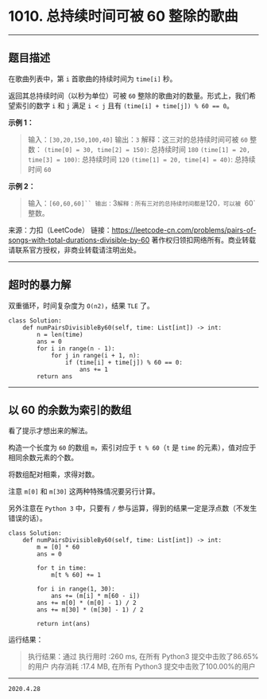 # 1010. 总持续时间可被 60 整除的歌曲

---

## 题目描述

在歌曲列表中，第 `i` 首歌曲的持续时间为 `time[i]` 秒。

返回其总持续时间（以秒为单位）可被 `60` 整除的歌曲对的数量。形式上，我们希望索引的数字 `i` 和 `j` 满足 `i < j` 且有 `(time[i] + time[j]) % 60 == 0`。

**示例 1：**

> 输入：`[30,20,150,100,40]`
> 输出：`3`
> 解释：这三对的总持续时间可被 `60` 整数：
> `(time[0] = 30, time[2] = 150)`: 总持续时间 `180`
> `(time[1] = 20, time[3] = 100)`: 总持续时间 `120`
> `(time[1] = 20, time[4] = 40)`: 总持续时间 `60`

**示例 2：**

> 输入：`[60,60,60]``
> 输出：`3`
> 解释：所有三对的总持续时间都是 `120`，可以被 `60` 整数。

来源：力扣（LeetCode）
链接：https://leetcode-cn.com/problems/pairs-of-songs-with-total-durations-divisible-by-60
著作权归领扣网络所有。商业转载请联系官方授权，非商业转载请注明出处。

---

## 超时的暴力解

双重循环，时间复杂度为 `O(n2)`，结果 `TLE` 了。

```python3
class Solution:
    def numPairsDivisibleBy60(self, time: List[int]) -> int:
        n = len(time)
        ans = 0
        for i in range(n - 1):
            for j in range(i + 1, n):
                if (time[i] + time[j]) % 60 == 0:
                    ans += 1
        return ans
```

---

## 以 60 的余数为索引的数组

看了提示才想出来的解法。

构造一个长度为 `60` 的数组 `m`，索引对应于 `t % 60`（`t` 是 `time` 的元素），值对应于相同余数元素的个数。

将数组配对相乘，求得对数。

注意 `m[0]` 和 `m[30]` 这两种特殊情况要另行计算。

另外注意在 `Python 3` 中，只要有 `/` 参与运算，得到的结果一定是浮点数（不发生错误的话）。

```python3
class Solution:
    def numPairsDivisibleBy60(self, time: List[int]) -> int:
        m = [0] * 60
        ans = 0

        for t in time:
            m[t % 60] += 1

        for i in range(1, 30):
            ans += (m[i] * m[60 - i])
        ans += m[0] * (m[0] - 1) / 2
        ans += m[30] * (m[30] - 1) / 2

        return int(ans)
```

运行结果：
> 执行结果：通过
> 执行用时 :260 ms, 在所有 Python3 提交中击败了86.65% 的用户
> 内存消耗 :17.4 MB, 在所有 Python3 提交中击败了100.00%的用户

---

`2020.4.28`
